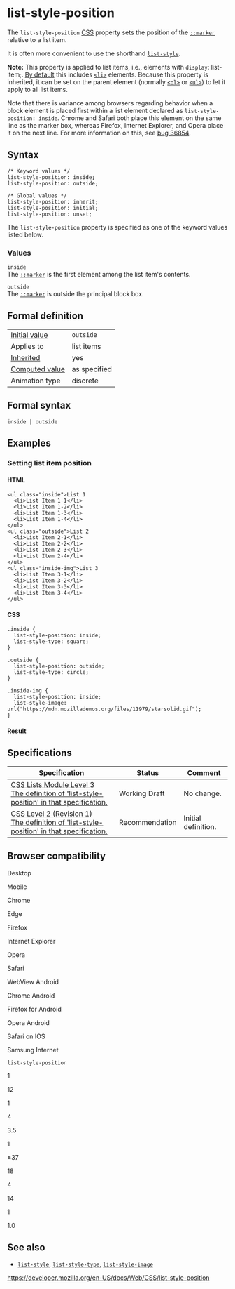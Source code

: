 # list-style-position

The `list-style-position` [CSS](https://developer.mozilla.org/en-US/docs/Web/CSS) property sets the position of the [`::marker`](::marker) relative to a list item.

It is often more convenient to use the shorthand [`list-style`](list-style).

**Note:** This property is applied to list items, i.e., elements with `display`: list-item;. [By default](https://www.w3.org/TR/html5/rendering.html#lists) this includes [`<li>`](https://developer.mozilla.org/en-US/docs/Web/HTML/Element/li) elements. Because this property is inherited, it can be set on the parent element (normally [`<ol>`](https://developer.mozilla.org/en-US/docs/Web/HTML/Element/ol) or [`<ul>`](https://developer.mozilla.org/en-US/docs/Web/HTML/Element/ul)) to let it apply to all list items.

Note that there is variance among browsers regarding behavior when a block element is placed first within a list element declared as `list-style-position: inside`. Chrome and Safari both place this element on the same line as the marker box, whereas Firefox, Internet Explorer, and Opera place it on the next line. For more information on this, see [bug 36854](https://bugzilla.mozilla.org/show_bug.cgi?id=36854).

## Syntax

    /* Keyword values */
    list-style-position: inside;
    list-style-position: outside;

    /* Global values */
    list-style-position: inherit;
    list-style-position: initial;
    list-style-position: unset;

The `list-style-position` property is specified as one of the keyword values listed below.

### Values

`inside`  
The [`::marker`](::marker) is the first element among the list item's contents.

`outside`  
The [`::marker`](::marker) is outside the principal block box.

## Formal definition

<table><tbody><tr class="odd"><td><a href="initial_value">Initial value</a></td><td><code>outside</code></td></tr><tr class="even"><td>Applies to</td><td>list items</td></tr><tr class="odd"><td><a href="inheritance">Inherited</a></td><td>yes</td></tr><tr class="even"><td><a href="computed_value">Computed value</a></td><td>as specified</td></tr><tr class="odd"><td>Animation type</td><td>discrete</td></tr></tbody></table>

## Formal syntax

    inside | outside

## Examples

### Setting list item position

#### HTML

    <ul class="inside">List 1
      <li>List Item 1-1</li>
      <li>List Item 1-2</li>
      <li>List Item 1-3</li>
      <li>List Item 1-4</li>
    </ul>
    <ul class="outside">List 2
      <li>List Item 2-1</li>
      <li>List Item 2-2</li>
      <li>List Item 2-3</li>
      <li>List Item 2-4</li>
    </ul>
    <ul class="inside-img">List 3
      <li>List Item 3-1</li>
      <li>List Item 3-2</li>
      <li>List Item 3-3</li>
      <li>List Item 3-4</li>
    </ul>

#### CSS

    .inside {
      list-style-position: inside;
      list-style-type: square;
    }

    .outside {
      list-style-position: outside;
      list-style-type: circle;
    }

    .inside-img {
      list-style-position: inside;
      list-style-image: url("https://mdn.mozillademos.org/files/11979/starsolid.gif");
    }

#### Result

## Specifications

<table><thead><tr class="header"><th>Specification</th><th>Status</th><th>Comment</th></tr></thead><tbody><tr class="odd"><td><a href="https://drafts.csswg.org/css-lists-3/#list-style-position-property">CSS Lists Module Level 3<br />
<span class="small">The definition of 'list-style-position' in that specification.</span></a></td><td><span class="spec-wd">Working Draft</span></td><td>No change.</td></tr><tr class="even"><td><a href="https://www.w3.org/TR/CSS2/generate.html#propdef-list-style-position">CSS Level 2 (Revision 1)<br />
<span class="small">The definition of 'list-style-position' in that specification.</span></a></td><td><span class="spec-rec">Recommendation</span></td><td>Initial definition.</td></tr></tbody></table>

## Browser compatibility

Desktop

Mobile

Chrome

Edge

Firefox

Internet Explorer

Opera

Safari

WebView Android

Chrome Android

Firefox for Android

Opera Android

Safari on IOS

Samsung Internet

`list-style-position`

1

12

1

4

3.5

1

≤37

18

4

14

1

1.0

## See also

- [`list-style`](list-style), [`list-style-type`](list-style-type), [`list-style-image`](list-style-image)

<a href="https://developer.mozilla.org/en-US/docs/Web/CSS/list-style-position" class="_attribution-link">https://developer.mozilla.org/en-US/docs/Web/CSS/list-style-position</a>
